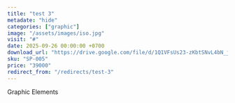 ```yaml
---
title: "test 3"
metadate: "hide"
categories: ["graphic"]
image: "/assets/images/iso.jpg"
visit: "#"
date: 2025-09-26 00:00:00 +0700
download_url: "https://drive.google.com/file/d/1Q1VFsUs23-zKbtSNvL4bN_jPDYNnmeMx/view?usp=drive_link"
sku: "SP-005"
price: "39000"
redirect_from: "/redirects/test-3"
---
```

Graphic Elements
